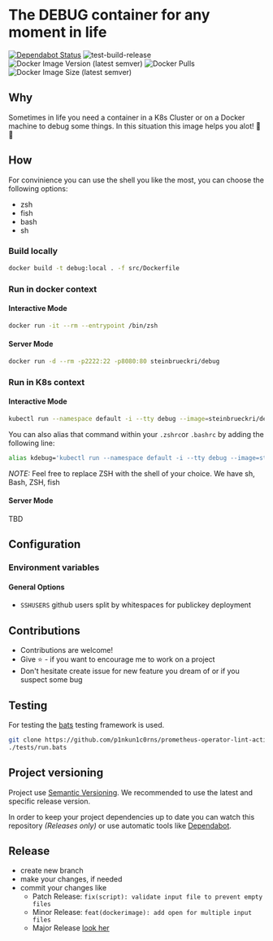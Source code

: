 # The DEBUG container for any moment in life

[![Dependabot Status](https://api.dependabot.com/badges/status?host=github&repo=steinbrueckri/debug)](https://dependabot.com)
![test-build-release](https://github.com/steinbrueckri/debug/workflows/test-build-release/badge.svg)
![Docker Image Version (latest semver)](https://img.shields.io/docker/v/steinbrueckri/debug)
![Docker Pulls](https://img.shields.io/docker/pulls/steinbrueckri/debug)
![Docker Image Size (latest semver)](https://img.shields.io/docker/image-size/steinbrueckri/debug)

## Why

Sometimes in life you need a container in a K8s Cluster or on a Docker machine to debug some things.
In this situation this image helps you alot! 🎉 🙌

## How

For convinience you can use the shell you like the most, you can choose the following options:

- zsh
- fish
- bash
- sh

### Build locally

```sh
docker build -t debug:local . -f src/Dockerfile
```

### Run in docker context

#### Interactive Mode

```sh
docker run -it --rm --entrypoint /bin/zsh
```

#### Server Mode

```sh
docker run -d --rm -p2222:22 -p8080:80 steinbrueckri/debug
```

### Run in K8s context

#### Interactive Mode

```sh
kubectl run --namespace default -i --tty debug --image=steinbrueckri/debug --restart=Never --rm=true -- zsh
```

You can also alias that command within your `.zshrc`or `.bashrc` by adding the following line:

```sh
alias kdebug='kubectl run --namespace default -i --tty debug --image=steinbrueckri/debug --restart=Never --rm=true -- zsh'
```

*NOTE:* Feel free to replace ZSH with the shell of your choice. We have sh, Bash, ZSH, fish

#### Server Mode

TBD

## Configuration

### Environment variables

#### General Options

- `SSHUSERS` github users split by whitespaces for publickey deployment

## Contributions

- Contributions are welcome!
- Give :star: - if you want to encourage me to work on a project
- Don't hesitate create issue for new feature you dream of or if you suspect some bug

## Testing

For testing the [bats](https://github.com/bats-core/bats-core#installation) testing framework is used.

```bash
git clone https://github.com/p1nkun1c0rns/prometheus-operator-lint-action.git
./tests/run.bats
```

## Project versioning

Project use [Semantic Versioning](https://semver.org/).
We recommended to use the latest and specific release version.

In order to keep your project dependencies up to date you can watch this repository *(Releases only)*
or use automatic tools like [Dependabot](https://dependabot.com/).

## Release

- create new branch
- make your changes, if needed
- commit your changes like
  - Patch Release: `fix(script): validate input file to prevent empty files`
  - Minor Release: `feat(dockerimage): add open for multiple input files`
  - Major Release [look her](https://github.com/mathieudutour/github-tag-action/blob/master/README.md)
